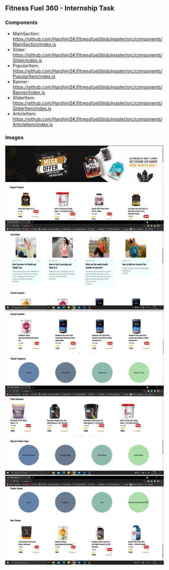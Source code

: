 <h2>Fitness Fuel 360 - Internship Task</h2>
<h3>Components</h3>
<ul>
    <li>MainSection: <a href = "https://github.com/HarshiniSK/fitnessfuel/blob/master/src/components/MainSection/index.js">https://github.com/HarshiniSK/fitnessfuel/blob/master/src/components/MainSection/index.js</a></li>
    <li>Slider: <a href = "https://github.com/HarshiniSK/fitnessfuel/blob/master/src/components/Slider/index.js">https://github.com/HarshiniSK/fitnessfuel/blob/master/src/components/Slider/index.js</a></li>
    <li>PopularItem: <a href = "https://github.com/HarshiniSK/fitnessfuel/blob/master/src/components/PopularItem/index.js">https://github.com/HarshiniSK/fitnessfuel/blob/master/src/components/PopularItem/index.js</a></li>
    <li>Banner: <a href = "https://github.com/HarshiniSK/fitnessfuel/blob/master/src/components/Banner/index.js">https://github.com/HarshiniSK/fitnessfuel/blob/master/src/components/Banner/index.js</a></li>
    <li>SliderItem: <a href = "https://github.com/HarshiniSK/fitnessfuel/blob/master/src/components/SliderItem/index.js">https://github.com/HarshiniSK/fitnessfuel/blob/master/src/components/SliderItem/index.js</a></li>
    <li>ArticleItem: <a href = "https://github.com/HarshiniSK/fitnessfuel/blob/master/src/components/ArticleItem/index.js">https://github.com/HarshiniSK/fitnessfuel/blob/master/src/components/ArticleItem/index.js</a></li>
</ul>

<h3>Images</h3>
<img src = "https://github.com/HarshiniSK/fitnessfuel/blob/master/ss/image%20(1).png" alt = "Image Screenshot" />
<br />
<img src = "https://github.com/HarshiniSK/fitnessfuel/blob/master/ss/image%20(2).png" alt = "Image Screenshot" />
<br />
<img src = "https://github.com/HarshiniSK/fitnessfuel/blob/master/ss/image%20(3).png" alt = "Image Screenshot" />
<br />
<img src = "https://github.com/HarshiniSK/fitnessfuel/blob/master/ss/image%20(4).png" alt = "Image Screenshot" />
<br />
<img src = "https://github.com/HarshiniSK/fitnessfuel/blob/master/ss/image%20(5).png" alt = "Image Screenshot" />
<br />
